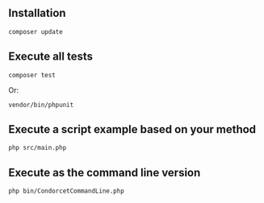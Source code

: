 ## Installation

```shell
composer update
```

## Execute all tests
```shell
composer test 
```

Or:
```shell
vendor/bin/phpunit
```

## Execute a script example based on your method

```shell
php src/main.php
```

## Execute as the command line version
```shell
php bin/CondorcetCommandLine.php
```